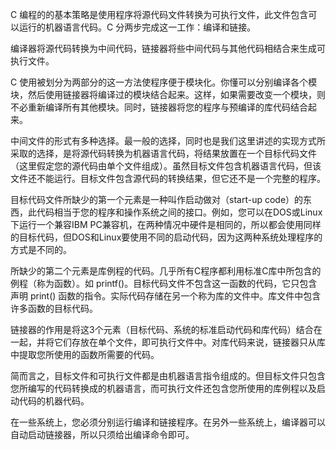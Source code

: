 C 编程的的基本策略是使用程序将源代码文件转换为可执行文件，此文件包含可以运行的机器语言代码。C 分两步完成这一工作：编译和链接。

编译器将源代码转换为中间代码，链接器将些中间代码与其他代码相结合来生成可执行文件。

C 使用被划分为两部分的这一方法使程序便于模块化。你懂可以分别编译各个模块，然后使用链接器将编译过的模块结合起来。这样，如果需要改变一个模块，则不必重新编译所有其他模块。同时，链接器将您的程序与预编译的库代码结合起来。

中间文件的形式有多种选择。最一般的选择，同时也是我们这里讲述的实现方式所采取的选择，是将源代码转换为机器语言代码，将结果放置在一个目标代码文件（这里假定您的源代码由单个文件组成）。虽然目标文件包含机器语言代码，但该文件还不能运行。目标文件包含源代码的转换结果，但它还不是一个完整的程序。

目标代码文件所缺少的第一个元素是一种叫作启动做对（start-up code）的东西，此代码相当于您的程序和操作系统之间的接口。例如，您可以在DOS或Linux下运行一个兼容IBM PC兼容机，在两种情况中硬件是相同的，所以都会使用同样的目标代码，但DOS和Linux要使用不同的启动代码，因为这两种系统处理程序的方式是不同的。

所缺少的第二个元素是库例程的代码。几乎所有C程序都利用标准C库中所包含的例程（称为函数）。如 printf()。目标代码文件不包含这一函数的代码，它只包含声明 print() 函数的指令。实际代码存储在另一个称为库的文件中。库文件中包含许多函数的目标代码。

链接器的作用是将这3个元素（目标代码、系统的标准启动代码和库代码）结合在一起，并将它们存放在单个文件，即可执行文件中。对库代码来说，链接器只从库中提取您所使用的函数所需要的代码。

简而言之，目标文件和可执行文件都是由机器语言指令组成的。但目标文件只包含您所编写的代码转换成的机器语言，而可执行文件还包含您所使用的库例程以及启动代码的机器代码。

在一些系统上，您必须分别运行编译和链接程序。在另外一些系统上，编译器可以自动启动链接器，所以只须给出编译命令即可。
